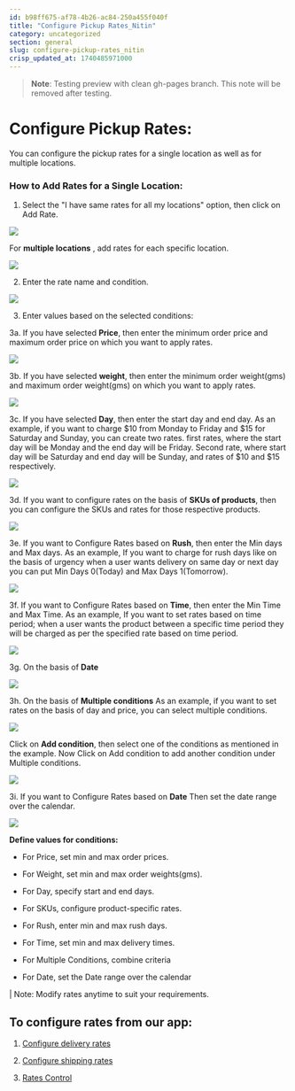 ```yaml
---
id: b98ff675-af78-4b26-ac84-250a455f040f
title: "Configure Pickup Rates_Nitin"
category: uncategorized
section: general
slug: configure-pickup-rates_nitin
crisp_updated_at: 1740485971000
---
```


> **Note**: Testing preview with clean gh-pages branch. This note will be removed after testing.

# Configure Pickup Rates:

You can configure the pickup rates for a single location as well as for multiple locations.

### How to Add Rates for a Single Location:

1. Select the "I have same rates for all my locations" option, then click on Add Rate.

![](https://storage.crisp.chat/users/helpdesk/website/ca826b447482b000/screenshot-2025-01-14-175700_13kuovj.png)

For **multiple locations** , add rates for each specific location.

![](https://storage.crisp.chat/users/helpdesk/website/ca826b447482b000/screenshot-2025-01-14-175839_1kmmvms.png)

2. Enter the rate name and condition.

![](https://storage.crisp.chat/users/helpdesk/website/ca826b447482b000/ratenamecondition_g2718c.png)

3. Enter values based on the selected conditions:

3a. If you have selected **Price**, then enter the minimum order price and maximum order price on which you want to apply rates.

![](https://storage.crisp.chat/users/helpdesk/website/ca826b447482b000/screenshot-2024-12-16-122439_1k5kf7c.png)

3b. If you have selected **weight**, then enter the minimum order weight(gms) and maximum order weight(gms) on which you want to apply rates.

![](https://storage.crisp.chat/users/helpdesk/website/ca826b447482b000/screenshot-2024-12-16-122451_iethz5.png)

3c. If you have selected **Day**, then enter the start day and end day.
As an example, if you want to charge $10 from Monday to Friday and $15 for Saturday and Sunday, you can create two rates.
first rates, where the start day will be Monday and the end day will be Friday. Second rate, where start day will be Saturday and end day will be Sunday, and rates of $10 and $15 respectively.

![](https://storage.crisp.chat/users/helpdesk/website/ca826b447482b000/screenshot-2024-12-16-122508_rzwl5n.png)

3d. If you want to configure rates on the basis of **SKUs of products**, then you can configure the SKUs and rates for those respective products.

![](https://storage.crisp.chat/users/helpdesk/website/ca826b447482b000/screenshot-2024-12-16-122541_140nr06.png)

3e. If you want to Configure Rates based on **Rush**, then enter the Min days and Max days.
As an example, If you want to charge for rush days like on the basis of urgency when a user wants delivery on same day or next day you can put Min Days 0(Today) and Max Days 1(Tomorrow).

![](https://storage.crisp.chat/users/helpdesk/website/ca826b447482b000/screenshot-2024-12-16-122552_5va36d.png)

3f. If you want to Configure Rates based on **Time**, then enter the Min Time and Max Time.
As an example, If you want to set rates based on time period; when a user wants the product between a specific time period they will be charged as per the specified rate based on time period.

![](https://storage.crisp.chat/users/helpdesk/website/ca826b447482b000/screenshot-2024-12-16-122623_cvo4r2.png)

3g. On the basis of **Date**

![](https://storage.crisp.chat/users/helpdesk/website/ca826b447482b000/screenshot-2024-12-16-122609_v1ov04.png)

3h. On the basis of **Multiple conditions**
As an example, if you want to set rates on the basis of day and price, you can select multiple conditions.

![](https://storage.crisp.chat/users/helpdesk/website/ca826b447482b000/screenshot-2024-12-16-122639_1vcvw6n.png)

Click on **Add condition**, then select one of the conditions as mentioned in the example.
Now Click on Add condition to add another condition under Multiple conditions.

![](https://storage.crisp.chat/users/helpdesk/website/ca826b447482b000/screenshot-2024-12-16-122655_13ygahs.png)

3i. If you want to Configure Rates based on **Date** Then set the date range over the calendar.

![](https://storage.crisp.chat/users/helpdesk/website/ca826b447482b000/screenshot-2024-12-16-122714_1h5hx9s.png)

**Define values for conditions:**
* For Price, set min and max order prices.

* For Weight, set min and max order weights(gms).

* For Day, specify start and end days.

* For SKUs, configure product-specific rates.

* For Rush, enter min and max rush days.

* For Time, set min and max delivery times.

* For Multiple Conditions, combine criteria

* For Date, set the Date range over the calendar

| Note: Modify rates anytime to suit your requirements.

## To configure rates from our app:

1. [Configure delivery rates](https://help.birdchime.com/en-us/article/configure-delivery-rates-1xbrder/)

2. [Configure shipping rates](https://help.birdchime.com/en-us/article/configure-shipping-rates-llsy16/)

3. [Rates Control](https://help.birdchime.com/en-us/article/rates-control-jjcrrp/)
